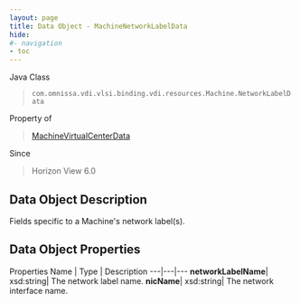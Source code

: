 ```yaml
---
layout: page
title: Data Object - MachineNetworkLabelData
hide:
#- navigation
- toc
---
```






Java Class
> `com.omnissa.vdi.vlsi.binding.vdi.resources.Machine.NetworkLabelData`

Property of
> [MachineVirtualCenterData](vdi.resources.Machine.VirtualCenterData.md#field_detail)

Since
> Horizon View 6.0


## Data Object Description

Fields specific to a Machine's network label(s).

## Data Object Properties
Properties
Name |  Type |  Description
---|---|---
**networkLabelName**|  xsd:string|  The network label name.
**nicName**|  xsd:string|  The network interface name.
 


 
